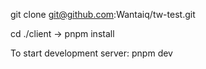 git clone git@github.com:Wantaiq/tw-test.git

cd ./client -> pnpm install

To start development server: pnpm dev
